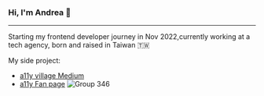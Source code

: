 ### Hi, I'm Andrea 👋

---

Starting my frontend developer journey in Nov 2022,currently working at a tech agency, born and raised in Taiwan 🇹🇼

My side project: 
- [a11y village Medium](https://medium.com/@accessdiversers)
- [a11y Fan page](https://www.facebook.com/accessdiversers/)
![Group 346](https://user-images.githubusercontent.com/84858081/219078363-d1438cfa-db99-480b-aa76-646a0fd7e10a.png)




<!--
**AndreaFan123/AndreaFan123** is a ✨ _special_ ✨ repository because its `README.md` (this file) appears on your GitHub profile.

Here are some ideas to get you started:

- 🔭 I’m currently working on ...
- 🌱 I’m currently learning ...
- 👯 I’m looking to collaborate on ...
- 🤔 I’m looking for help with ...
- 💬 Ask me about ...
- 📫 How to reach me: ...
- 😄 Pronouns: ...
- ⚡ Fun fact: ...
-->

